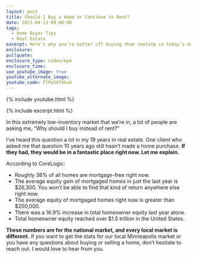 ```yaml
---
layout: post
title: Should I Buy a Home or Continue to Rent?
date: 2021-04-13 09:00:00
tags:
  - Home Buyer Tips
  - Real Estate
excerpt: Here’s why you’re better off buying than renting in today’s market.
enclosure:
pullquote:
enclosure_type: video/mp4
enclosure_time:
use_youtube_image: true
youtube_alternate_image:
youtube_code: FlPp5XT4ha4
---
```

{% include youtube.html %}

{% include excerpt.html %}

In this extremely low-inventory market that we’re in, a lot of people are asking me, “Why should I buy instead of rent?”

I’ve heard this question a lot in my 19 years in real estate. One client who asked me that question 10 years ago still hasn’t made a home purchase. **If they had, they would be in a fantastic place right now. Let me explain.**

According to CoreLogic:&nbsp;

* Roughly 38% of all homes are mortgage-free right now.&nbsp;
* The average equity gain of mortgaged homes in just the last year is $26,300. You won’t be able to find that kind of return anywhere else right now.
* The average equity of mortgaged homes right now is greater than $200,000.
* There was a 16.9% increase in total homeowner equity last year alone.&nbsp;
* Total homeowner equity reached over $1.5 trillion in the United States.

**These numbers are for the national market, and every local market is different.** If you want to get the stats for our local Minneapolis market or you have any questions about buying or selling a home, don’t hesitate to reach out. I would love to hear from you.
